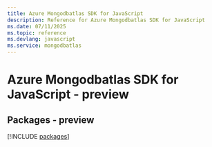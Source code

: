 ```yaml
---
title: Azure Mongodbatlas SDK for JavaScript
description: Reference for Azure Mongodbatlas SDK for JavaScript
ms.date: 07/11/2025
ms.topic: reference
ms.devlang: javascript
ms.service: mongodbatlas
---
```

# Azure Mongodbatlas SDK for JavaScript - preview
## Packages - preview
[!INCLUDE [packages](mongodbatlas-index.md)]